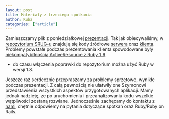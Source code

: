 ```yaml
---
layout: post
title: Materiały z trzeciego spotkania
author: Kuba
categories: ["article"]
---
```


Zamieszczamy plik z poniedziałkowej
[prezentacji](http://assets.srug.pl/srug-presentation-3.pdf). Tak jak
obiecywaliśmy, w [repozytorium SRUG-u](http://github.com/SRUG) znajdują
się kody źródłowe [serwera](http://github.com/SRUG/srug-3-rest-app) oraz
[klienta](http://github.com/SRUG/srug-3-rest-client). Problemy powstałe
podczas prezentowania klienta spowodowane były [niekompatybilnością
ActiveResource z Ruby
1.9](https://rails.lighthouseapp.com/projects/8994/tickets/1272-ruby19-incompatibility-activeresourceconnectionhttp-use_ssl)
- do czasu włączenia poprawki do repozytorium można użyć Ruby w wersji
1.8.

Jeszcze raz serdecznie przepraszamy za problemy sprzętowe, wynikłe
podczas prezentacji. Z całą pewnością nie ułatwiły one Szymonowi
przedstawienia wszystkich aspektów przygotowanych aplikacji. Mamy jednak
nadzieję, że po uruchomieniu i przeanalizowaniu kodu wszelkie
wątpliwości zostaną rozwiane. Jednocześnie zachęcamy do kontaktu z
[nami](mailto:spotkania@srug.pl), chętnie odpowiemy na pytania dotyczące
spotkań oraz Ruby/Ruby on Rails.
